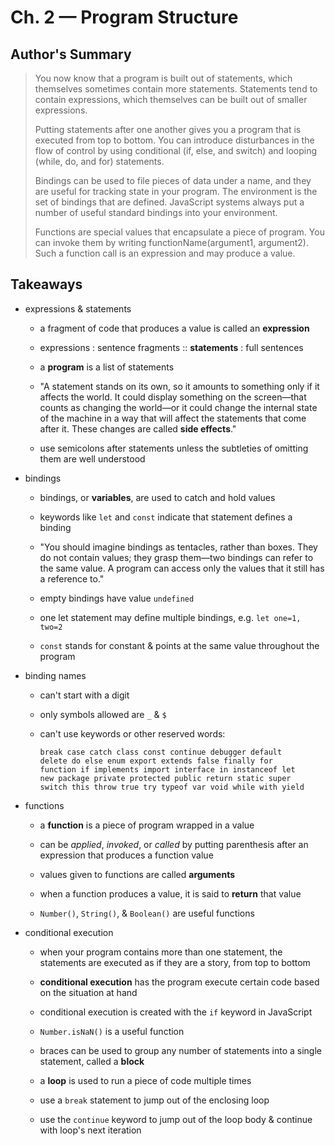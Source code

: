 # Ch. 2 — Program Structure

## Author's Summary

>You now know that a program is built out of statements, which themselves sometimes contain more statements. Statements tend to contain expressions, which themselves can be built out of smaller expressions.
>
>Putting statements after one another gives you a program that is executed from top to bottom. You can introduce disturbances in the flow of control by using conditional (if, else, and switch) and looping (while, do, and for) statements.
>
>Bindings can be used to file pieces of data under a name, and they are useful for tracking state in your program. The environment is the set of bindings that are defined. JavaScript systems always put a number of useful standard bindings into your environment.
>
>Functions are special values that encapsulate a piece of program. You can invoke them by writing functionName(argument1, argument2). Such a function call is an expression and may produce a value.

## Takeaways

- expressions & statements
  - a fragment of code that produces a value is called an **expression**
  
  - expressions : sentence fragments :: **statements** : full sentences
  - a **program** is a list of statements
  - "A statement stands on its own, so it amounts to something only if it affects the world. It could display something on the screen—that counts as changing the world—or it could change the internal state of the machine in a way that will affect the statements that come after it. These changes are called **side effects**."
  - use semicolons after statements unless the subtleties of omitting them are well understood
- bindings
  - bindings, or **variables**, are used to catch and hold values
  
  - keywords like `let` and `const` indicate that statement defines a binding
  - "You should imagine bindings as tentacles, rather than boxes. They do not contain values; they grasp them—two bindings can refer to the same value. A program can access only the values that it still has a reference to." 
  - empty bindings have value `undefined`
  - one let statement may define multiple bindings, e.g. `let one=1, two=2`
  - `const` stands for constant & points at the same value throughout the program
- binding names
  - can't start with a digit
  
  - only symbols allowed are `_` & `$`
  - can't use keywords or other reserved words: 
    ```
    break case catch class const continue debugger default
    delete do else enum export extends false finally for
    function if implements import interface in instanceof let
    new package private protected public return static super
    switch this throw true try typeof var void while with yield

- functions
  - a **function** is a piece of program wrapped in a value
  
  - can be *applied*, *invoked*, or *called* by putting parenthesis after an expression that produces a function value
  - values given to functions are called **arguments**
  - when a function produces a value, it is said to **return** that value
  - `Number()`, `String()`, & `Boolean()` are useful functions

- conditional execution
  - when your program contains more than one statement, the statements are executed as if they are a story, from top to bottom

  - **conditional execution** has the program execute certain code based on the situation at hand
  - conditional execution is created with the `if` keyword in JavaScript
  - `Number.isNaN()` is a useful function
  - braces can be used to group any number of statements into a single statement, called a **block**
  - a **loop** is used to run a piece of code multiple times
  - use a `break` statement to jump out of the enclosing loop
  - use the `continue` keyword to jump out of the loop body & continue with loop's next iteration
